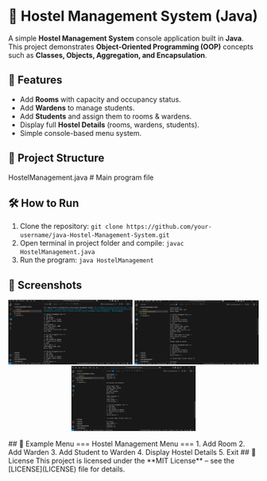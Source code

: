 # 🏨 Hostel Management System (Java)
A simple **Hostel Management System** console application built in **Java**. This project demonstrates **Object-Oriented Programming (OOP)** concepts such as **Classes, Objects, Aggregation, and Encapsulation**.
## 🚀 Features
- Add **Rooms** with capacity and occupancy status.
- Add **Wardens** to manage students.
- Add **Students** and assign them to rooms & wardens.
- Display full **Hostel Details** (rooms, wardens, students).
- Simple console-based menu system.
## 📂 Project Structure
HostelManagement.java    # Main program file
## 🛠️ How to Run
1. Clone the repository: `git clone https://github.com/your-username/java-Hostel-Management-System.git`
2. Open terminal in project folder and compile: `javac HostelManagement.java`
3. Run the program: `java HostelManagement`
## 📸 Screenshots
<p align="center">
  <img src="./1.png" alt="Screenshot 1" width="250"/>
  <img src="./2.png" alt="Screenshot 2" width="250"/>
  <img src="./3.png" alt="Screenshot 3" width="250"/>
</p>
## 📸 Example Menu
=== Hostel Management Menu ===
1. Add Room
2. Add Warden
3. Add Student to Warden
4. Display Hostel Details
5. Exit
## 📜 License
This project is licensed under the **MIT License** – see the [LICENSE](LICENSE) file for details.
